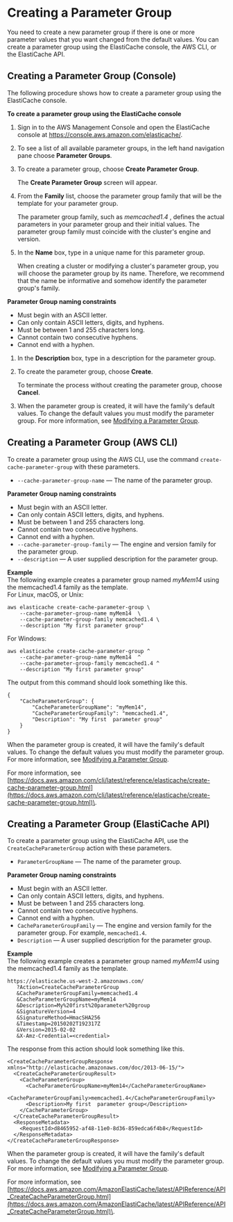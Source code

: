 # Creating a Parameter Group<a name="ParameterGroups.Creating"></a>

You need to create a new parameter group if there is one or more parameter values that you want changed from the default values\. You can create a parameter group using the ElastiCache console, the AWS CLI, or the ElastiCache API\.

## Creating a Parameter Group \(Console\)<a name="ParameterGroups.Creating.CON"></a>

The following procedure shows how to create a parameter group using the ElastiCache console\.

**To create a parameter group using the ElastiCache console**

1. Sign in to the AWS Management Console and open the ElastiCache console at [ https://console\.aws\.amazon\.com/elasticache/](https://console.aws.amazon.com/elasticache/)\.

1. To see a list of all available parameter groups, in the left hand navigation pane choose **Parameter Groups**\.

1. To create a parameter group, choose **Create Parameter Group**\.

   The **Create Parameter Group** screen will appear\.

1. From the **Family** list, choose the parameter group family that will be the template for your parameter group\.

   The parameter group family, such as *memcached1\.4* , defines the actual parameters in your parameter group and their initial values\. The parameter group family must coincide with the cluster's engine and version\.

1. In the **Name** box, type in a unique name for this parameter group\.

   When creating a cluster or modifying a cluster's parameter group, you will choose the parameter group by its name\. Therefore, we recommend that the name be informative and somehow identify the parameter group's family\.

**Parameter Group naming constraints**
   + Must begin with an ASCII letter\.
   + Can only contain ASCII letters, digits, and hyphens\.
   + Must be between 1 and 255 characters long\.
   + Cannot contain two consecutive hyphens\.
   + Cannot end with a hyphen\.

1. In the **Description** box, type in a description for the parameter group\.

1. To create the parameter group, choose **Create**\.

   To terminate the process without creating the parameter group, choose **Cancel**\.

1. When the parameter group is created, it will have the family's default values\. To change the default values you must modify the parameter group\. For more information, see [Modifying a Parameter Group](ParameterGroups.Modifying.md)\.

## Creating a Parameter Group \(AWS CLI\)<a name="ParameterGroups.Creating.CLI"></a>

To create a parameter group using the AWS CLI, use the command `create-cache-parameter-group` with these parameters\.
+ `--cache-parameter-group-name` — The name of the parameter group\.

**Parameter Group naming constraints**
  + Must begin with an ASCII letter\.
  + Can only contain ASCII letters, digits, and hyphens\.
  + Must be between 1 and 255 characters long\.
  + Cannot contain two consecutive hyphens\.
  + Cannot end with a hyphen\.
+ `--cache-parameter-group-family` — The engine and version family for the parameter group\.
+ `--description` — A user supplied description for the parameter group\.

**Example**  
The following example creates a parameter group named *myMem14* using the memcached1\.4 family as the template\.   
For Linux, macOS, or Unix:  

```
aws elasticache create-cache-parameter-group \
    --cache-parameter-group-name myMem14  \
    --cache-parameter-group-family memcached1.4 \
    --description "My first parameter group"
```
For Windows:  

```
aws elasticache create-cache-parameter-group ^
    --cache-parameter-group-name myMem14  ^
    --cache-parameter-group-family memcached1.4 ^
    --description "My first parameter group"
```
The output from this command should look something like this\.  

```
{
    "CacheParameterGroup": {
        "CacheParameterGroupName": "myMem14", 
        "CacheParameterGroupFamily": "memcached1.4", 
        "Description": "My first  parameter group"
    }
}
```

When the parameter group is created, it will have the family's default values\. To change the default values you must modify the parameter group\. For more information, see [Modifying a Parameter Group](ParameterGroups.Modifying.md)\.

For more information, see [https://docs.aws.amazon.com/cli/latest/reference/elasticache/create-cache-parameter-group.html](https://docs.aws.amazon.com/cli/latest/reference/elasticache/create-cache-parameter-group.html)\.

## Creating a Parameter Group \(ElastiCache API\)<a name="ParameterGroups.Creating.API"></a>

To create a parameter group using the ElastiCache API, use the `CreateCacheParameterGroup` action with these parameters\.
+ `ParameterGroupName` — The name of the parameter group\.

**Parameter Group naming constraints**
  + Must begin with an ASCII letter\.
  + Can only contain ASCII letters, digits, and hyphens\.
  + Must be between 1 and 255 characters long\.
  + Cannot contain two consecutive hyphens\.
  + Cannot end with a hyphen\.
+ `CacheParameterGroupFamily` — The engine and version family for the parameter group\. For example, `memcached1.4`\.
+ `Description` — A user supplied description for the parameter group\.

**Example**  
The following example creates a parameter group named *myMem14* using the memcached1\.4 family as the template\.   

```
https://elasticache.us-west-2.amazonaws.com/
   ?Action=CreateCacheParameterGroup
   &CacheParameterGroupFamily=memcached1.4
   &CacheParameterGroupName=myMem14
   &Description=My%20first%20parameter%20group
   &SignatureVersion=4
   &SignatureMethod=HmacSHA256
   &Timestamp=20150202T192317Z
   &Version=2015-02-02
   &X-Amz-Credential=<credential>
```
The response from this action should look something like this\.  

```
<CreateCacheParameterGroupResponse xmlns="http://elasticache.amazonaws.com/doc/2013-06-15/">
  <CreateCacheParameterGroupResult>
    <CacheParameterGroup>
      <CacheParameterGroupName>myMem14</CacheParameterGroupName>
      <CacheParameterGroupFamily>memcached1.4</CacheParameterGroupFamily>
      <Description>My first  parameter group</Description>
    </CacheParameterGroup>
  </CreateCacheParameterGroupResult>
  <ResponseMetadata>
    <RequestId>d8465952-af48-11e0-8d36-859edca6f4b8</RequestId>
  </ResponseMetadata>
</CreateCacheParameterGroupResponse>
```

When the parameter group is created, it will have the family's default values\. To change the default values you must modify the parameter group\. For more information, see [Modifying a Parameter Group](ParameterGroups.Modifying.md)\.

For more information, see [https://docs.aws.amazon.com/AmazonElastiCache/latest/APIReference/API_CreateCacheParameterGroup.html](https://docs.aws.amazon.com/AmazonElastiCache/latest/APIReference/API_CreateCacheParameterGroup.html)\.